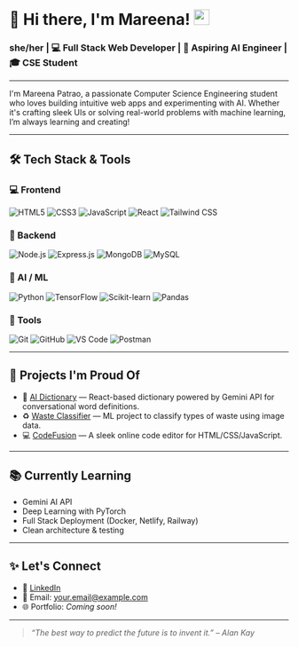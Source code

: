 # 👋 Hi there, I'm Mareena! <img src="https://media.giphy.com/media/hvRJCLFzcasrR4ia7z/giphy.gif" width="28">

### she/her | 💻 Full Stack Web Developer | 🧠 Aspiring AI Engineer | 🎓 CSE Student

---

I'm Mareena Patrao, a passionate Computer Science Engineering student who loves building intuitive web apps and experimenting with AI. Whether it's crafting sleek UIs or solving real-world problems with machine learning, I’m always learning and creating!

---

## 🛠️ Tech Stack & Tools

### 💻 Frontend
![HTML5](https://img.shields.io/badge/-HTML5-E34F26?style=flat&logo=html5&logoColor=white)
![CSS3](https://img.shields.io/badge/-CSS3-1572B6?style=flat&logo=css3)
![JavaScript](https://img.shields.io/badge/-JavaScript-F7DF1E?style=flat&logo=javascript&logoColor=black)
![React](https://img.shields.io/badge/-React-61DAFB?style=flat&logo=react)
![Tailwind CSS](https://img.shields.io/badge/-TailwindCSS-38B2AC?style=flat&logo=tailwind-css)

### 🧩 Backend
![Node.js](https://img.shields.io/badge/-Node.js-339933?style=flat&logo=node.js)
![Express.js](https://img.shields.io/badge/-Express.js-000000?style=flat&logo=express)
![MongoDB](https://img.shields.io/badge/-MongoDB-47A248?style=flat&logo=mongodb)
![MySQL](https://img.shields.io/badge/-MySQL-00758F?style=flat&logo=mysql)

### 🧠 AI / ML
![Python](https://img.shields.io/badge/-Python-3776AB?style=flat&logo=python)
![TensorFlow](https://img.shields.io/badge/-TensorFlow-FF6F00?style=flat&logo=tensorflow)
![Scikit-learn](https://img.shields.io/badge/-Scikit--learn-F7931E?style=flat&logo=scikit-learn)
![Pandas](https://img.shields.io/badge/-Pandas-150458?style=flat&logo=pandas)

### 🧰 Tools
![Git](https://img.shields.io/badge/-Git-F05032?style=flat&logo=git)
![GitHub](https://img.shields.io/badge/-GitHub-181717?style=flat&logo=github)
![VS Code](https://img.shields.io/badge/-VS%20Code-007ACC?style=flat&logo=visual-studio-code)
![Postman](https://img.shields.io/badge/-Postman-FF6C37?style=flat&logo=postman)

---

## 🚀 Projects I'm Proud Of

- 🧠 [AI Dictionary](https://github.com/yourusername/ai-dictionary) — React-based dictionary powered by Gemini API for conversational word definitions.
- ♻️ [Waste Classifier](https://github.com/yourusername/waste-classifier) — ML project to classify types of waste using image data.
- 💻 [CodeFusion](https://github.com/yourusername/codefusion) — A sleek online code editor for HTML/CSS/JavaScript.

---

## 📚 Currently Learning

- Gemini AI API
- Deep Learning with PyTorch
- Full Stack Deployment (Docker, Netlify, Railway)
- Clean architecture & testing

---

## ✨ Let's Connect

- 🔗 [LinkedIn](https://linkedin.com/in/yourlinkedin)
- 📧 Email: your.email@example.com
- 🌐 Portfolio: *Coming soon!*

---

> *“The best way to predict the future is to invent it.” – Alan Kay*

